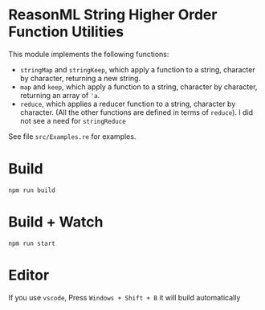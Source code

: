 # ReasonML String Higher Order Function Utilities

This module implements the following functions:

* `stringMap` and `stringKeep`, which apply a function to a string, character by character, returning a new string. 
* `map` and `keep`, which apply a function to a string, character by character, returning an array of `'a`.
* `reduce`, which applies a reducer function to a string, character by character. (All the other functions are defined in terms of `reduce`). I did not see a need for `stringReduce`

See file `src/Examples.re` for examples.

# Build
```
npm run build
```

# Build + Watch

```
npm run start
```

# Editor
If you use `vscode`, Press `Windows + Shift + B` it will build automatically

